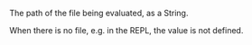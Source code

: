   The path of the file being evaluated, as a String.

  When there is no file, e.g. in the REPL, the value is not defined.